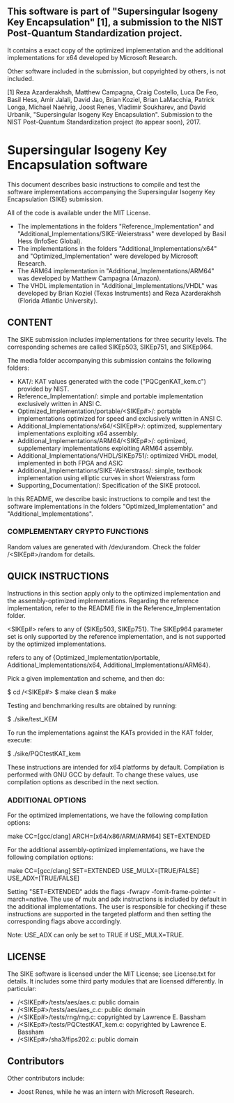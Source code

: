  
## This software is part of "Supersingular Isogeny Key Encapsulation" [1], a submission to the NIST Post-Quantum Standardization project.
It contains a exact copy of the optimized implementation and the additional implementations for x64 developed by Microsoft Research.

Other software included in the submission, but copyrighted by others, is not included.

[1] Reza Azarderakhsh, Matthew Campagna, Craig Costello, Luca De Feo, Basil Hess, Amir Jalali, David Jao, Brian Koziel, Brian LaMacchia, Patrick Longa, Michael Naehrig, Joost Renes, Vladimir Soukharev, and David Urbanik, "Supersingular Isogeny Key Encapsulation". Submission to the NIST Post-Quantum Standardization project (to appear soon), 2017.

# Supersingular Isogeny Key Encapsulation software

This document describes basic instructions to compile and test the
software implementations accompanying the Supersingular Isogeny Key
Encapsulation (SIKE) submission.

All of the code is available under the MIT License. 

- The implementations in the folders "Reference_Implementation" and
  "Additional_Implementations/SIKE-Weierstrass" were developed by Basil
  Hess (InfoSec Global).
- The implementations in the folders "Additional_Implementations/x64"
  and "Optimized_Implementation" were developed by Microsoft Research.
- The ARM64 implementation in "Additional_Implementations/ARM64" was
  developed by Matthew Campagna (Amazon).
- The VHDL implementation in "Additional_Implementations/VHDL" was
  developed by Brian Koziel (Texas Instruments) and Reza Azarderakhsh
  (Florida Atlantic University).


## CONTENT

The SIKE submission includes implementations for three security levels.
The corresponding schemes are called SIKEp503, SIKEp751, and SIKEp964.

The media folder accompanying this submission contains the following
folders:
 
- KAT/: KAT values generated with the code ("PQCgenKAT_kem.c") provided
  by NIST.
- Reference_Implementation/: simple and portable implementation
  exclusively written in ANSI C.
- Optimized_Implementation/portable/<SIKEp#>/: portable implementations
  optimized for speed and exclusively written in ANSI C.
- Additional_Implementations/x64/<SIKEp#>/: optimized, supplementary
  implementations exploiting x64 assembly.
- Additional_Implementations/ARM64/<SIKEp#>/: optimized, supplementary
  implementations exploiting ARM64 assembly.
- Additional_Implementations/VHDL/SIKEp751/: optimized VHDL model,
  implemented in both FPGA and ASIC 
- Additional_Implementations/SIKE-Weierstrass/: simple, textbook
  implementation using elliptic curves in short Weierstrass form
- Supporting_Documentation/: Specification of the SIKE protocol.

In this README, we describe basic instructions to compile and test the
software implementations in the folders "Optimized_Implementation" and
"Additional_Implementations".

### COMPLEMENTARY CRYPTO FUNCTIONS

Random values are generated with /dev/urandom. Check the folder
<implementation>/<SIKEp#>/random for details.


## QUICK INSTRUCTIONS

Instructions in this section apply only to the optimized implementation
and the assembly-optimized implementations.  Regarding the reference
implementation, refer to the README file in the Reference_Implementation
folder.

<SIKEp#> refers to any of {SIKEp503, SIKEp751}. The SIKEp964 parameter
set is only supported by the reference implementation, and is not
supported by the optimized implementations.

<implementation> refers to any of {Optimized_Implementation/portable,
Additional_Implementations/x64, Additional_Implementations/ARM64}.

Pick a given implementation and scheme, and then do:

$ cd <implementation>/<SIKEp#>
$ make clean
$ make

Testing and benchmarking results are obtained by running:

$ ./sike/test_KEM

To run the implementations against the KATs provided in the KAT folder,
execute:

$ ./sike/PQCtestKAT_kem

These instructions are intended for x64 platforms by default.
Compilation is performed with GNU GCC by default. To change these
values, use compilation options as described in the next section.


### ADDITIONAL OPTIONS

For the optimized implementations, we have the following compilation
options: 

make CC=[gcc/clang] ARCH=[x64/x86/ARM/ARM64] SET=EXTENDED

For the additional assembly-optimized implementations, we have the
following compilation options:

make CC=[gcc/clang] SET=EXTENDED USE_MULX=[TRUE/FALSE] USE_ADX=[TRUE/FALSE]

Setting "SET=EXTENDED" adds the flags -fwrapv -fomit-frame-pointer
-march=native. The use of mulx and adx instructions is included by
default in the additional implementations. The user is responsible for
checking if these instructions are supported in the targeted platform
and then setting the corresponding flags above accordingly.

Note: USE_ADX can only be set to TRUE if USE_MULX=TRUE.


## LICENSE

The SIKE software is licensed under the MIT License; see License.txt for
details.  It includes some third party modules that are licensed
differently. In particular:

- <implementation>/<SIKEp#>/tests/aes/aes.c: public domain
- <implementation>/<SIKEp#>/tests/aes/aes_c.c: public domain
- <implementation>/<SIKEp#>/tests/rng/rng.c: copyrighted by Lawrence E.
  Bassham 
- <implementation>/<SIKEp#>/tests/PQCtestKAT_kem.c: copyrighted by
  Lawrence E. Bassham 
- <implementation>/<SIKEp#>/sha3/fips202.c: public domain


## Contributors

Other contributors include:

- Joost Renes, while he was an intern with Microsoft Research.
